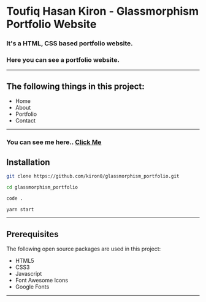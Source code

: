 # Toufiq Hasan Kiron - Glassmorphism Portfolio Website

### It's a HTML, CSS based portfolio website.

### Here you can see a portfolio website.

---

## The following things in this project:

- Home
- About
- Portfolio
- Contact

---

### You can see me here.. [Click Me](https://toufiqhasankiron.me)

## Installation

```bash
git clone https://github.com/kiron0/glassmorphism_portfolio.git
```

```bash
cd glassmorphism_portfolio
```

```bash
code .
```

```bash
yarn start
```

---

## Prerequisites

The following open source packages are used in this project:

- HTML5
- CSS3
- Javascript
- Font Awesome Icons
- Google Fonts

---
